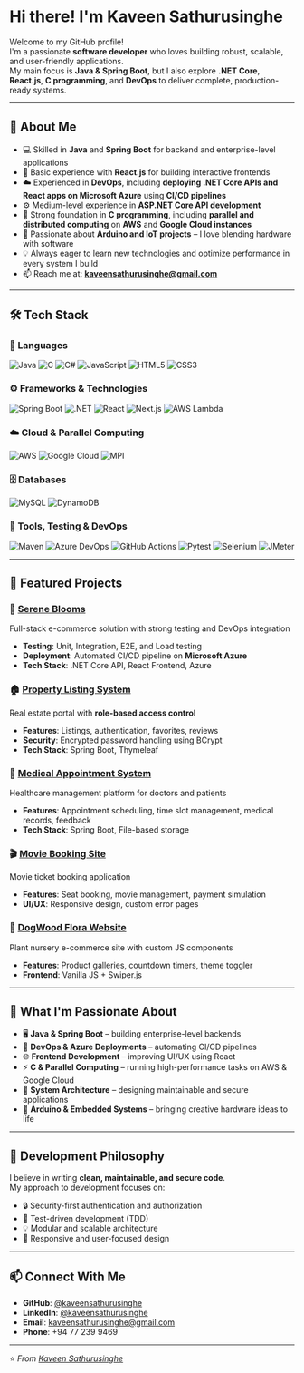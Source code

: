 # Hi there! I'm Kaveen Sathurusinghe

Welcome to my GitHub profile!  
I'm a passionate **software developer** who loves building robust, scalable, and user-friendly applications.  
My main focus is **Java & Spring Boot**, but I also explore **.NET Core**, **React.js**, **C programming**, and **DevOps** to deliver complete, production-ready systems.

---

## 🚀 About Me

- 💻 Skilled in **Java** and **Spring Boot** for backend and enterprise-level applications  
- 🌱 Basic experience with **React.js** for building interactive frontends  
- ☁️ Experienced in **DevOps**, including **deploying .NET Core APIs and React apps on Microsoft Azure** using **CI/CD pipelines**  
- ⚙️ Medium-level experience in **ASP.NET Core API development**  
- 🔬 Strong foundation in **C programming**, including **parallel and distributed computing** on **AWS** and **Google Cloud instances**  
- 🤖 Passionate about **Arduino and IoT projects** – I love blending hardware with software  
- 💡 Always eager to learn new technologies and optimize performance in every system I build  
- 📫 Reach me at: **kaveensathurusinghe@gmail.com**

---

## 🛠️ Tech Stack

### 💬 Languages
![Java](https://img.shields.io/badge/Java-ED8B00?style=for-the-badge&logo=openjdk&logoColor=white)
![C](https://img.shields.io/badge/C-00599C?style=for-the-badge&logo=c&logoColor=white)
![C#](https://img.shields.io/badge/C%23-239120?style=for-the-badge&logo=c-sharp&logoColor=white)
![JavaScript](https://img.shields.io/badge/JavaScript-F7DF1E?style=for-the-badge&logo=javascript&logoColor=black)
![HTML5](https://img.shields.io/badge/HTML5-E34F26?style=for-the-badge&logo=html5&logoColor=white)
![CSS3](https://img.shields.io/badge/CSS3-1572B6?style=for-the-badge&logo=css3&logoColor=white)

### ⚙️ Frameworks & Technologies
![Spring Boot](https://img.shields.io/badge/Spring_Boot-6DB33F?style=for-the-badge&logo=spring-boot&logoColor=white)
![.NET](https://img.shields.io/badge/.NET_Core-5C2D91?style=for-the-badge&logo=.net&logoColor=white)
![React](https://img.shields.io/badge/React-20232A?style=for-the-badge&logo=react&logoColor=61DAFB)
![Next.js](https://img.shields.io/badge/Next.js-000000?style=for-the-badge&logo=next.js&logoColor=white)
![AWS Lambda](https://img.shields.io/badge/AWS_Lambda-FF9900?style=for-the-badge&logo=awslambda&logoColor=white)

### ☁️ Cloud & Parallel Computing
![AWS](https://img.shields.io/badge/AWS_Cloud-232F3E?style=for-the-badge&logo=amazon-aws&logoColor=white)
![Google Cloud](https://img.shields.io/badge/Google_Cloud-4285F4?style=for-the-badge&logo=googlecloud&logoColor=white)
![MPI](https://img.shields.io/badge/MPI-Parallel_Computing-blue?style=for-the-badge)

### 🗄️ Databases
![MySQL](https://img.shields.io/badge/MySQL-005C84?style=for-the-badge&logo=mysql&logoColor=white)
![DynamoDB](https://img.shields.io/badge/Amazon%20DynamoDB-4053D6?style=for-the-badge&logo=amazondynamodb&logoColor=white)

### 🧰 Tools, Testing & DevOps
![Maven](https://img.shields.io/badge/Maven-C71A36?style=for-the-badge&logo=Apache%20Maven&logoColor=white)
![Azure DevOps](https://img.shields.io/badge/Azure_DevOps-0078D7?style=for-the-badge&logo=azuredevops&logoColor=white)
![GitHub Actions](https://img.shields.io/badge/GitHub_Actions-2088FF?style=for-the-badge&logo=githubactions&logoColor=white)
![Pytest](https://img.shields.io/badge/Pytest-0A9EDC?style=for-the-badge&logo=pytest&logoColor=white)
![Selenium](https://img.shields.io/badge/Selenium-43B02A?style=for-the-badge&logo=selenium&logoColor=white)
![JMeter](https://img.shields.io/badge/JMeter-Load_Testing-red?style=for-the-badge)

---

## 🎯 Featured Projects

### 🌸 [Serene Blooms](https://github.com/kaveensathurusinghe/Serene-Blooms-CSP)
Full-stack e-commerce solution with strong testing and DevOps integration  
- **Testing**: Unit, Integration, E2E, and Load testing  
- **Deployment**: Automated CI/CD pipeline on **Microsoft Azure**  
- **Tech Stack**: .NET Core API, React Frontend, Azure

### 🏠 [Property Listing System](https://github.com/kaveensathurusinghe/property-listing-system)
Real estate portal with **role-based access control**  
- **Features**: Listings, authentication, favorites, reviews  
- **Security**: Encrypted password handling using BCrypt  
- **Tech Stack**: Spring Boot, Thymeleaf

### 🏥 [Medical Appointment System](https://github.com/kaveensathurusinghe/medical-system)
Healthcare management platform for doctors and patients  
- **Features**: Appointment scheduling, time slot management, medical records, feedback  
- **Tech Stack**: Spring Boot, File-based storage

### 🎬 [Movie Booking Site](https://github.com/kaveensathurusinghe/movie-booking-site)
Movie ticket booking application  
- **Features**: Seat booking, movie management, payment simulation  
- **UI/UX**: Responsive design, custom error pages

### 🌿 [DogWood Flora Website](https://github.com/kaveensathurusinghe/DogWoodFLora-website)
Plant nursery e-commerce site with custom JS components  
- **Features**: Product galleries, countdown timers, theme toggler  
- **Frontend**: Vanilla JS + Swiper.js

---

## 🧠 What I'm Passionate About

- 🖥️ **Java & Spring Boot** – building enterprise-level backends  
- 🔧 **DevOps & Azure Deployments** – automating CI/CD pipelines  
- 🌐 **Frontend Development** – improving UI/UX using React  
- ⚡ **C & Parallel Computing** – running high-performance tasks on AWS & Google Cloud  
- 🧩 **System Architecture** – designing maintainable and secure applications  
- 🤖 **Arduino & Embedded Systems** – bringing creative hardware ideas to life  

---

## 🌟 Development Philosophy

I believe in writing **clean, maintainable, and secure code**.  
My approach to development focuses on:

- 🔒 Security-first authentication and authorization  
- 🧪 Test-driven development (TDD)  
- 💡 Modular and scalable architecture  
- 🎨 Responsive and user-focused design  

---

## 📫 Connect With Me

- **GitHub**: [@kaveensathurusinghe](https://github.com/kaveensathurusinghe)
- **LinkedIn**: [@kaveensathurusinghe](https://www.linkedin.com/in/kaveen-sathurusinghe-2b5647199)
- **Email**: kaveensathurusinghe@gmail.com
- **Phone**: +94 77 239 9469

---

⭐️ *From [Kaveen Sathurusinghe](https://github.com/kaveensathurusinghe)*
